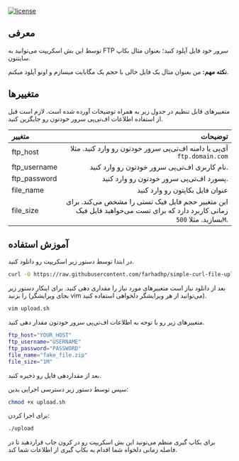 [![license](https://img.shields.io/github/license/FarhadHP/simple-curl-file-upload.svg?maxAge=2592000)](https://raw.githubusercontent.com/FarhadHP/simple-curl-file-upload/master/LICENSE)

## معرفی

توسط این بش اسکریپت می‌توانید به FTP سرور خود فایل آپلود کنید؛ بعنوان مثال بکاپ سایتتون.

**نکته مهم:** من بعنوان مثال یک فایل خالی با حجم یک مگابایت میسازم و اونو آپلود میکنم.

## متغییرها

متغییرهای قابل تنظیم در جدول زیر به همراه توضیحات آورده شده است. لازم است قبل از استفاده اطلاعات اف‌تی‌پی سرور خودتون رو جایگزین کنید.

|متغییر|توضیحات|
|:---|---:|
|ftp_host|آی‌پی یا دامنه اف‌تی‌پی سرور خودتون رو وارد کنید. مثلا `ftp.domain.com` |
|ftp_username|نام کاربری اف‌تی‌پی سرور خودتون رو وارد کنید.|
|ftp_password|پسورد اف‌تی‌پی سرور خودتون رو وارد کنید.|
|file_name|عنوان فایل بکاپتون رو وارد کنید|
|file_size|این متغییر حجم فایل فیک تستی را مشخص می‌کند. برای زمانی کاربرد دارد که برای تست می‌خواهید فایل فیک بسازید. مثلا `500M`. |

## آموزش استفاده

در ابتدا توسط دستور زیر اسکریپت رو دانلود کنید.

```bash
curl -O https://raw.githubusercontent.com/farhadhp/simple-curl-file-upload/master/upload.sh
```

بعد از دانلود نیاز است متغییرهای مورد نیاز را مقداری دهی کنید. برای اینکار دستور زیر را بزنید (بجای ویرایشگر vim می‌توانید از هر ویرایشگر دلخواهی استفاده کنید).

```bash
vim upload.sh
```

متغییرهای زیر رو با توجه به اطلاعات اف‌تی‌پی سرور خودتون مقدار دهی کنید.

```bash
ftp_host="YOUR_HOST"
ftp_username="USERNAME"
ftp_password="PASSWORD"
file_name="fake_file.zip"
file_size="1M"
```

بعد از مقداردهی فایل رو ذخیره کنید.

سپس توسط دستور زیر دسترسی اجرایی بدین:

```bash
chmod +x upload.sh
```

برای اجرا کردن:

```bash
./upload
```

برای بکاپ گیری منظم می‌تونید این بش اسکریپت رو در کرون جاب قراردهید تا در فاصله زمانی دلخواه شما اقدام به بکاپ گیری از اطلاعات شما کند.